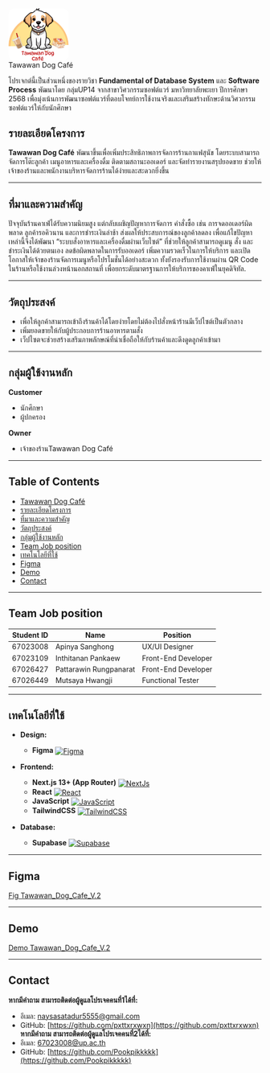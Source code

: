 ## <h2 align="center">
  <img src="public/logo.png" alt="หน้าแรกของโปรเจค" width="120" style="vertical-align: middle; border-radius: 12px;"/>
  <br>
  Tawawan Dog Café
</h2>

โปรเจกต์นี้เป็นส่วนหนึ่งของรายวิชา **Fundamental of Database System** และ **Software Process** พัฒนาโดย กลุ่มUP14 จากสาขาวิศวกรรมซอฟต์แวร์ มหาวิทยาลัยพะเยา ปีการศึกษา 2568 เพื่อมุ่งเน้นการพัฒนาซอฟต์แวร์ที่ตอบโจทย์การใช้งานจริงและเสริมสร้างทักษะด้านวิศวกรรมซอฟต์แวร์ให้กับนักศึกษา

## รายละเอียดโครงการ
**Tawawan Dog Café** พัฒนาขึ้นเพื่อเพิ่มประสิทธิภาพการจัดการร้านกาแฟสุนัข โดยระบบสามารถจัดการโต๊ะลูกค้า เมนูอาหารและเครื่องดื่ม ติดตามสถานะออเดอร์ และจัดทำรายงานสรุปยอดขาย ช่วยให้เจ้าของร้านและพนักงานบริหารจัดการร้านได้ง่ายและสะดวกยิ่งขึ้น

---
## ที่มาและความสำคัญ
ปัจจุบันร้านคาเฟ่ได้รับความนิยมสูง แต่กลับเผชิญปัญหาการจัดการ คำสั่งซื้อ เช่น การจดออเดอร์ผิดพลาด ลูกค้ารอคิวนาน และการชำระเงินล่าช้า ส่งผลให้ประสบการณ์ของลูกค้าลดลง เพื่อแก้ไขปัญหาเหล่านี้จึงได้พัฒนา “ระบบสั่งอาหารและเครื่องดื่มผ่านเว็บไซต์” ที่ช่วยให้ลูกค้าสามารถดูเมนู สั่ง และชำระเงินได้ด้วยตนเอง ลดข้อผิดพลาดในการรับออเดอร์ เพิ่มความรวดเร็วในการให้บริการ และเปิดโอกาสให้เจ้าของร้านจัดการเมนูหรือโปรโมชั่นได้อย่างสะดวก ทั้งยังรองรับการใช้งานผ่าน QR Code ในร้านหรือใช้งานล่วงหน้านอกสถานที่ เพื่อยกระดับมาตรฐานการให้บริการของคาเฟ่ในยุคดิจิทัล.

---
## วัตถุประสงค์
- เพื่อให้ลูกค้าสามารถเข้าถึงร้านค้าได้โดยง่ายโดยไม่ต้องไปสั่งหน้าร้านมีเว็ปไซต์เป็นตัวกลาง
-   เพิ่มยอดขายให้กับผู้ประกอบการร้านอาหารตามสั่ง
-   เว็ปไซตจะช่วยสร้างเสริมภาพลักษณ์ที่น่าเชื่อถือให้กับร้านค้าและดึงดูดลูกค้าเข้ามา

---
## กลุ่มผู้ใช้งานหลัก
**Customer**
-   นักศึกษา
-   ผู้ปกครอง

**Owner**
-   เจ้าของร้านTawawan Dog Café
---

## Table of Contents
- [Tawawan Dog Café](#tawawan-dog-café)
- [รายละเอียดโครงการ](#รายละเอียดโครงการ)
- [ที่มาและความสำคัญ](#ที่มาและความสำคัญ)
- [วัตถุประสงค์](#วัตถุประสงค์)
- [กลุ่มผู้ใช้งานหลัก](#กลุ่มผู้ใช้งานหลัก)
- [Team Job position](#team-job-position)
- [เทคโนโลยีที่ใช้](#เทคโนโลยีที่ใช้)
- [Figma](#figma)
- [Demo](#demo)
- [Contact](#contact)

---

## Team Job position
| **Student ID** | **Name**               | **Position**            |
|-----------------|------------------------|--------------------------|
| 67023008        | Apinya Sanghong        | UX/UI Designer           |
| 67023109        | Inthitanan Pankaew     | Front-End Developer      |
| 67026427        | Pattarawin Rungpanarat | Front-End Developer      |
| 67026449        | Mutsaya Hwangji        | Functional Tester        |

---


## เทคโนโลยีที่ใช้

- **Design:**
  - **Figma** <a href="https://www.figma.com/" target="_blank" rel="noreferrer"><img src="https://raw.githubusercontent.com/danielcranney/readme-generator/main/public/icons/skills/figma-colored.svg" alt="Figma" title="Figma" width="20" height="20" style="vertical-align: middle;" /></a>

- **Frontend:** 
  - **Next.js 13+ (App Router)** <a href="https://nextjs.org/docs" target="_blank" rel="noreferrer"><img src="https://raw.githubusercontent.com/danielcranney/readme-generator/main/public/icons/skills/nextjs-colored-dark.svg" alt="NextJs" title="NextJs" width="20" height="20" style="vertical-align: middle;" /></a>  
  - **React** <a href="https://reactjs.org/" target="_blank" rel="noreferrer"><img src="https://raw.githubusercontent.com/danielcranney/readme-generator/main/public/icons/skills/react-colored.svg" alt="React" title="React" width="20" height="20" style="vertical-align: middle;" /></a>  
  - **JavaScript** <a href="https://developer.mozilla.org/en-US/docs/Web/JavaScript" target="_blank" rel="noreferrer"><img src="https://raw.githubusercontent.com/danielcranney/readme-generator/main/public/icons/skills/javascript-colored.svg" alt="JavaScript" title="JavaScript" width="20" height="20" style="vertical-align: middle;" /></a>  
  - **TailwindCSS** <a href="https://tailwindcss.com/" target="_blank" rel="noreferrer"><img src="https://raw.githubusercontent.com/danielcranney/readme-generator/main/public/icons/skills/tailwindcss-colored.svg" alt="TailwindCSS" title="TailwindCSS" width="20" height="20" style="vertical-align: middle;" /></a>

- **Database:** 
  - **Supabase** <a href="https://supabase.io/" target="_blank" rel="noreferrer"><img src="https://raw.githubusercontent.com/danielcranney/readme-generator/main/public/icons/skills/supabase-colored.svg" alt="Supabase" title="Supabase" width="20" height="20" style="vertical-align: middle;" /></a>

---
## Figma
[Fig Tawawan_Dog_Cafe_V.2](https://www.figma.com/design/2wJkQzfOfAY033oJN8Ofo9/Project-G.UP14?node-id=1-2&t=66GEXJLVoQ84awMg-1)

---
## Demo
[Demo Tawawan_Dog_Cafe_V.2](https://tawawan-dog-cafe-v-2.vercel.app/)

---

## Contact
**หากมีคำถาม สามารถติดต่อผู้ดูแลโปรเจคคนที่1ได้ที่:**
  -  อีเมล: naysasatadur5555@gmail.com
  -  GitHub: [https://github.com/pxttxrxwxn](https://github.com/pxttxrxwxn)
**หากมีคำถาม สามารถติดต่อผู้ดูแลโปรเจคคนที่2ได้ที่:**
  -  อีเมล: 67023008@up.ac.th
  -  GitHub: [https://github.com/Pookpikkkkk](https://github.com/Pookpikkkkk)
